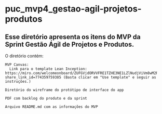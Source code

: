 # puc_mvp4_gestao-agil-projetos-produtos
Esse diretório apresenta os itens do **MVP da Sprint Gestão Ágil de Projetos e Produtos**.
---
O diretório contém:
    
    MVP Canvas: 
      Link para o template Lean Inception: https://miro.com/welcomeonboard/ZUFGVjdORVVFRE1TZHE3NE1LZlNudjViVm8wM2R0T3hWb1lYUG5XSDN6WEg5S1NtWEVrZUs3V1FKN09ocUptdHwzNDU4NzY0NTgyOTAwMzA4NTMwfDI=?share_link_id=774359759385 (Basta clicar em "Use template" e seguir as instruções.)
    
    Diretório do wireframe do protótipo de interface do app     
    
    PDF com backlog do produto e da sprint
    
    Arquivo README.md com as informações do MVP
    
